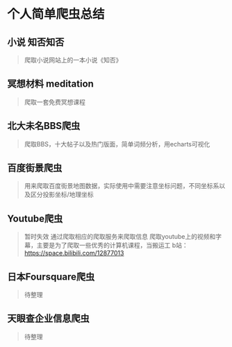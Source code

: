 # 个人简单爬虫总结

## 小说 知否知否
> 爬取小说网站上的一本小说《知否》

## 冥想材料 meditation
> 爬取一套免费冥想课程

## 北大未名BBS爬虫
> 爬取BBS，十大帖子以及热门版面，简单词频分析，用echarts可视化

## 百度街景爬虫
> 用来爬取百度街景地图数据，实际使用中需要注意坐标问题，不同坐标系以及区分投影坐标/地理坐标

## Youtube爬虫
> 暂时失效
> 通过爬取相应的爬取服务来爬取信息
> 爬取youtube上的视频和字幕，主要是为了爬取一些优秀的计算机课程，当搬运工
> b站：https://space.bilibili.com/12877013

## 日本Foursquare爬虫
> 待整理

## 天眼查企业信息爬虫
> 待整理
